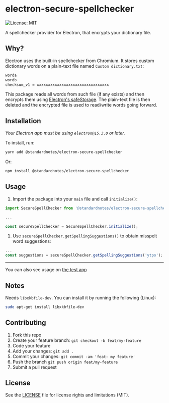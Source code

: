 # electron-secure-spellchecker

[![License: MIT](https://img.shields.io/badge/License-MIT-yellow.svg)](https://opensource.org/licenses/MIT)

A spellchecker provider for Electron, that encrypts your dictionary file.

## Why?

Electron uses the built-in spellchecker from Chromium. It stores custom dictionary words on a plain-text file
named `Custom dictionary.txt`:

```txt
worda
wordb
checksum_v1 = xxxxxxxxxxxxxxxxxxxxxxxxxxxxxxxx
```

This package reads all words from such file (if any exists) and then encrypts them using [Electron's safeStorage](https://www.electronjs.org/docs/latest/api/safe-storage). The plain-text file is then deleted and the encrypted file is used to read/write words going forward.

## Installation

_Your Electron app must be using `electron@15.3.0` or later._

To install, run:

```bash
yarn add @standardnotes/electron-secure-spellchecker
```

Or:

```bash
npm install @standardnotes/electron-secure-spellchecker
```

## Usage

1. Import the package into your `main` file and call `initialize()`:

```javascript
import SecureSpellChecker from '@standardnotes/electron-secure-spellchecker';

...

const secureSpellChecker = SecureSpellChecker.initialize();
```

1. Use `secureSpellChecker.getSpellingSuggestions()` to obtain misspelt word suggestions:

```javascript
...
const suggestions = secureSpellChecker.getSpellingSuggestions('ytpo');
```

---

You can also see usage on [the test app](test/electron-app/)

## Notes

Needs `libxkbfile-dev`. You can install it by running the following (Linux):

```bash
sudo apt-get install libxkbfile-dev
```

## Contributing

1. Fork this repo
1. Create your feature branch: `git checkout -b feat/my-feature`
1. Code your feature
1. Add your changes: `git add .`
1. Commit your changes: `git commit -am 'feat: my feature'`
1. Push the branch `git push origin feat/my-feature`
1. Submit a pull request

## License

See the [LICENSE](LICENSE.md) file for license rights and limitations (MIT).
